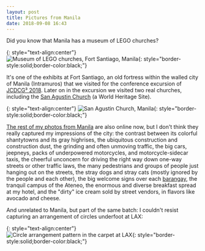 ```yaml
---
layout: post
title: Pictures from Manila
date: 2018-09-08 16:43
---
```

Did you know that Manila has a museum of LEGO churches?

{: style="text-align:center"}
![Museum of LEGO churches, Fort Santiago, Manila](https://www.ics.uci.edu/~eppstein/pix/manila/MuseumOfLegoChurches-m.jpg){: style="border-style:solid;border-color:black;"}

It's one of the exhibits at Fort Santiago, an old fortress within the walled city of Manila (Intramuros) that we visited for the conference excursion of [JCDCG³ 2018](http://ateneo.edu/ls/sose/mathematics/jcdcggg2018). Later on in the excursion we visited two real churches, including the [San Agustin Church](https://en.wikipedia.org/wiki/San_Agustin_Church_(Manila)) (a World Heritage Site).

{: style="text-align:center"}
![San Agustin Church, Manila](https://www.ics.uci.edu/~eppstein/pix/manila/SanAgustinChurch-m.jpg){: style="border-style:solid;border-color:black;"}

[The rest of my photos from Manila](https://www.ics.uci.edu/~eppstein/pix/manila/) are also online now, but I don't think they really captured my impressions of the city: the contrast between its colorful shantytowns and its gray highrises, the ubiquitous construction and construction dust, the grinding and often unmoving traffic, the big cars, jeepneys, packs of underpowered motorcycles, and motorcycle-sidecar taxis, the cheerful unconcern for driving the right way down one-way streets or other traffic laws, the many pedestrians and groups of people just hanging out on the streets, the stray dogs and stray cats (mostly ignored by the people and each other), the big welcome signs over each [barangay](https://en.wikipedia.org/wiki/Barangay), the tranquil campus of the Ateneo, the enormous and diverse breakfast spread at my hotel, and the "dirty" ice cream sold by street vendors, in flavors like avocado and cheese.

And unrelated to Manila, but part of the same batch: I couldn't resist capturing an arrangement of circles underfoot at LAX:

{: style="text-align:center"}
![Circle arrangement pattern in the carpet at LAX](https://www.ics.uci.edu/~eppstein/pix/manila/CircleArrangementCarpetLAX-m.jpg){: style="border-style:solid;border-color:black;"}
